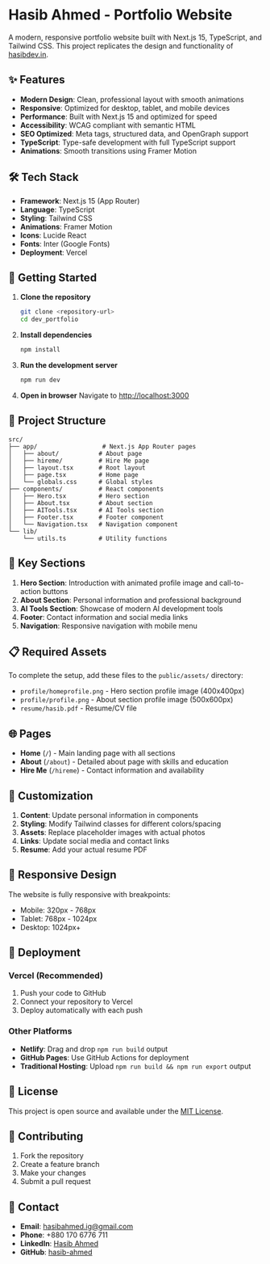 # Hasib Ahmed - Portfolio Website

A modern, responsive portfolio website built with Next.js 15, TypeScript, and Tailwind CSS. This project replicates the design and functionality of [hasibdev.in](https://hasibdev.in/).

## ✨ Features

- **Modern Design**: Clean, professional layout with smooth animations
- **Responsive**: Optimized for desktop, tablet, and mobile devices
- **Performance**: Built with Next.js 15 and optimized for speed
- **Accessibility**: WCAG compliant with semantic HTML
- **SEO Optimized**: Meta tags, structured data, and OpenGraph support
- **TypeScript**: Type-safe development with full TypeScript support
- **Animations**: Smooth transitions using Framer Motion

## 🛠️ Tech Stack

- **Framework**: Next.js 15 (App Router)
- **Language**: TypeScript
- **Styling**: Tailwind CSS
- **Animations**: Framer Motion
- **Icons**: Lucide React
- **Fonts**: Inter (Google Fonts)
- **Deployment**: Vercel

## 🚀 Getting Started

1. **Clone the repository**
   ```bash
   git clone <repository-url>
   cd dev_portfolio
   ```

2. **Install dependencies**
   ```bash
   npm install
   ```

3. **Run the development server**
   ```bash
   npm run dev
   ```

4. **Open in browser**
   Navigate to [http://localhost:3000](http://localhost:3000)

## 📁 Project Structure

```
src/
├── app/                  # Next.js App Router pages
│   ├── about/           # About page
│   ├── hireme/          # Hire Me page
│   ├── layout.tsx       # Root layout
│   ├── page.tsx         # Home page
│   └── globals.css      # Global styles
├── components/          # React components
│   ├── Hero.tsx         # Hero section
│   ├── About.tsx        # About section
│   ├── AITools.tsx      # AI Tools section
│   ├── Footer.tsx       # Footer component
│   └── Navigation.tsx   # Navigation component
└── lib/
    └── utils.ts         # Utility functions
```

## 🎨 Key Sections

1. **Hero Section**: Introduction with animated profile image and call-to-action buttons
2. **About Section**: Personal information and professional background
3. **AI Tools Section**: Showcase of modern AI development tools
4. **Footer**: Contact information and social media links
5. **Navigation**: Responsive navigation with mobile menu

## 📋 Required Assets

To complete the setup, add these files to the `public/assets/` directory:

- `profile/homeprofile.png` - Hero section profile image (400x400px)
- `profile/profile.png` - About section profile image (500x600px)
- `resume/hasib.pdf` - Resume/CV file

## 🌐 Pages

- **Home** (`/`) - Main landing page with all sections
- **About** (`/about`) - Detailed about page with skills and education
- **Hire Me** (`/hireme`) - Contact information and availability

## 🎯 Customization

1. **Content**: Update personal information in components
2. **Styling**: Modify Tailwind classes for different colors/spacing
3. **Assets**: Replace placeholder images with actual photos
4. **Links**: Update social media and contact links
5. **Resume**: Add your actual resume PDF

## 📱 Responsive Design

The website is fully responsive with breakpoints:
- Mobile: 320px - 768px
- Tablet: 768px - 1024px
- Desktop: 1024px+

## 🚀 Deployment

### Vercel (Recommended)
1. Push your code to GitHub
2. Connect your repository to Vercel
3. Deploy automatically with each push

### Other Platforms
- **Netlify**: Drag and drop `npm run build` output
- **GitHub Pages**: Use GitHub Actions for deployment
- **Traditional Hosting**: Upload `npm run build && npm run export` output

## 📄 License

This project is open source and available under the [MIT License](LICENSE).

## 🤝 Contributing

1. Fork the repository
2. Create a feature branch
3. Make your changes
4. Submit a pull request

## 📧 Contact

- **Email**: hasibahmed.ig@gmail.com
- **Phone**: +880 170 6776 711
- **LinkedIn**: [Hasib Ahmed](https://www.linkedin.com/in/hasib2k)
- **GitHub**: [hasib-ahmed](https://github.com/hasib2k)
